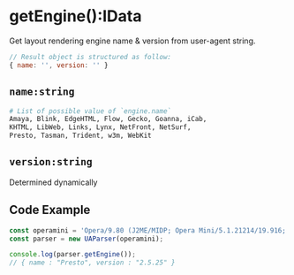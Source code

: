 # getEngine():IData

Get layout rendering engine name & version from user-agent string.

```js
// Result object is structured as follow:
{ name: '', version: '' }
```

## `name:string`

```sh
# List of possible value of `engine.name`
Amaya, Blink, EdgeHTML, Flow, Gecko, Goanna, iCab, 
KHTML, LibWeb, Links, Lynx, NetFront, NetSurf, 
Presto, Tasman, Trident, w3m, WebKit
```

## `version:string`

Determined dynamically

## Code Example

```js
const operamini = 'Opera/9.80 (J2ME/MIDP; Opera Mini/5.1.21214/19.916; U; en) Presto/2.5.25'
const parser = new UAParser(operamini);

console.log(parser.getEngine());
// { name : "Presto", version : "2.5.25" }
```